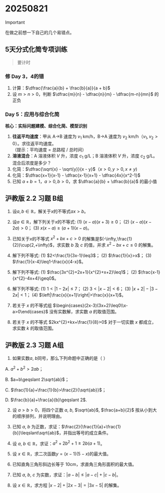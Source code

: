 # 20250821
> [!IMPORTANT]
>
> 在做之前想一下自己的几个易错点。

## 5天分式化简专项训练
> 要计时

### 修 Day 3，4的错
1. 计算：$\dfrac{\frac{a}{b} + \frac{b}{a}}{a + b}$  
2. 设 $m > n > 0$，判断 $\dfrac{m}{n} - \dfrac{n}{m} - \dfrac{m-n}{mn}$ 的正负 





### Day 5：应用与综合化简
**核心：实际问题建模、综合化简、模型识别**  
1. **往返平均速度**：甲从 A→B 速度为 $v_1$ km/h，B→A 速度为 $v_2$ km/h（$v_1,v_2 > 0$）。求往返平均速度。  
   （提示：平均速度 = 总路程 / 总时间）  
2. **溶液混合**：A 溶液体积 $V$ 升，浓度 $c_1$ g/L；B 溶液体积 $V$ 升，浓度 $c_2$ g/L。混合后浓度是多少？  
3. 化简：$\dfrac{\sqrt{x} - \sqrt{y}}{x - y}$（$x > 0, y > 0, x \neq y$)  
4. 化简：$\dfrac{x+1}{x-1} - \dfrac{x-1}{x+1} - \dfrac{4x}{x^2-1}$  
5. 已知 $a + b = 1$，$a > 0, b > 0$，求 $\dfrac{a}{b} + \dfrac{b}{a}$ 的最小值  














## 沪教版 2.2 习题   B组

1. 设$a,b\in\mathbb{R}$，解关于$x$的不等式$ax > b$。

















2. 设$a\in\mathbb{R}$，解下列关于$x$的不等式:
(1) $(x-a)(x+3)\geq0$；
(2) $(x-a)(x-2a)>0$； 
(3) $x(x-a)\geq(a+1)(x-a)$。 
















3. 已知关于$x$的不等式 $x^{2}+bx+c>0$ 的解集是$(-\infty,\frac{1}{2})\cup(2,+\infty)$，求实数 $b$ 及 $c$ 的值，并求 $x^{2}-bx+c\leq0$ 的解集。















4. 解下列不等式:
(1) $2<\frac{1}{3x-1}\leq3$； 
(2) $\frac{1}{x}>x$； 
(3) $\frac{1}{x-4}\leq1-\frac{x}{4-x}$。















5. 解下列不等式:
(1) $\frac{3x^{2}+2x+1}{x^{2}+x+2}\leq1$； 
(2) $\frac{x-1}{x^{2}-4x+4}\geq0$。 















6. 解下列不等式:
(1) $1<|1-2x|\leq7$；
(2) $3<|x-2|<6$； 
(3) $|x+2|-|3-2x|<1$； 
(4) $\left|\frac{x}{x+1}\right|>\frac{x}{x+1}$。


















7. 若关于 $x$ 的不等式组 $\begin{cases}(2x-3)(3x+2)\leq0\\x-a>0\end{cases}$ 没有实数解，求实数 $a$ 的取值范围。















8. 若关于 $x$ 的不等式 $2kx^{2}+kx+\frac{1}{8}>0$ 对于一切实数 $x$ 都成立，求实数 $k$ 的取值范围。















## 沪教版 2.3 习题  A组

1. 如果实数$a$, $b$同号，那么下列命题中正确的是（   ）

A. $a^{2}+b^{2}>2ab$；

B. $a+b\geqslant 2\sqrt{ab}$；

C. $\frac{1}{a}+\frac{1}{b}>\frac{2}{\sqrt{ab}}$；

D. $\frac{b}{a}+\frac{a}{b}\geqslant 2$.




2. 设 $a>b>0$，将四个正数 $a$, $b$, $\sqrt{ab}$, $\frac{a+b}{2}$ 按从小到大的顺序排列，并说明理由。










3. 已知 $a$, $b$ 为正数，求证：$\frac{2}{\frac{1}{a}+\frac{1}{b}}\leqslant\sqrt{ab}$，并指出等号的成立条件。










4. 设 $a$, $b\in\mathbb{R}$，求证：$a^{2}+2b^{2}+1\geqslant 2b(a+1)$。










5. 设 $x\in\mathbb{R}$，求二次函数$y=(x-1)(5-x)$的最大值。










6. 已知直角三角形斜边长等于 10cm，求直角三角形面积的最大值。










7. 已知 $a$, $b$, $c$ 为实数，求证：$|a-b|\leqslant|a-c|+|c-b|$。
















8. 设 $x\in\mathbb{R}$，求方程 $|x-2|+|2x-3|=|3x-5|$ 的解集。